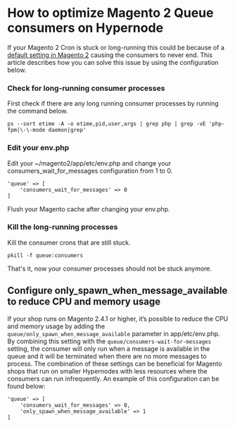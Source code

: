 <!-- source: https://support.hypernode.com/en/support/solutions/articles/48001186343-how-to-optimize-magento-2-queue-consumers-on-hypernode/ -->
# How to optimize Magento 2 Queue consumers on Hypernode

If your Magento 2 Cron is stuck or long-running this could be because of a [default setting in Magento 2](https://devdocs.magento.com/guides/v2.4/config-guide/prod/config-reference-envphp.html#consumers_wait_for_messages) causing the consumers to never end. This article describes how you can solve this issue by using the configuration below.


### Check for long-running consumer processes

First check if there are any long running consumer processes by running the command below.

```
ps --sort etime -A -o etime,pid,user,args | grep php | grep -vE 'php-fpm|\-\-mode daemon|grep'
```

### Edit your env.php

Edit your ~/magento2/app/etc/env.php and change your consumers_wait_for_messages configuration from 1 to 0.

```
'queue' => [
    'consumers_wait_for_messages' => 0
]
```
Flush your Magento cache after changing your env.php.

### Kill the long-running processes

Kill the consumer crons that are still stuck.

```
pkill -f queue:consumers
```
That's it, now your consumer processes should not be stuck anymore.

Configure only_spawn_when_message_available to reduce CPU and memory usage
--------------------------------------------------------------------------

If your shop runs on Magento 2.4.1 or higher, it’s possible to reduce the CPU and memory usage by adding the `queue/only_spawn_when_message_available` parameter in app/etc/env.php. By combining this setting with the `queue/consumers-wait-for-messages` setting, the consumer will only run when a message is available in the queue and it will be terminated when there are no more messages to process. The combination of these settings can be beneficial for Magento shops that run on smaller Hypernodes with less resources where the consumers can run infrequently. An example of this configuration can be found below:


```
'queue' => [
    'consumers_wait_for_messages' => 0,
    'only_spawn_when_message_available' => 1
]
```
